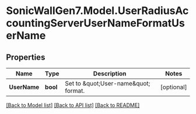 # SonicWallGen7.Model.UserRadiusAccountingServerUserNameFormatUserName

## Properties

Name | Type | Description | Notes
------------ | ------------- | ------------- | -------------
**UserName** | **bool** | Set to \&quot;User-name\&quot; format. | [optional] 

[[Back to Model list]](../README.md#documentation-for-models) [[Back to API list]](../README.md#documentation-for-api-endpoints) [[Back to README]](../README.md)

